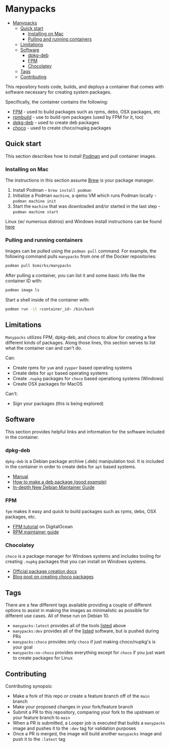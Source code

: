 # Manypacks

- [Manypacks](#manypacks)
  - [Quick start](#quick-start)
    - [Installing on Mac](#installing-on-mac)
    - [Pulling and running containers](#pulling-and-running-containers)
  - [Limitations](#limitations)
  - [Software](#software)
    - [dpkg-deb](#dpkg-deb)
    - [FPM](#fpm)
    - [Chocolatey](#chocolatey)
  - [Tags](#tags)
  - [Contributing](#contributing)

This repository hosts code, builds, and deploys a container that comes with software necessary for creating system packages.

Specifically, the container contains the following:

- [FPM](https://github.com/jordansissel/fpm) - used to build packages such as rpms, debs, OSX packages, etc
- [rpmbuild](https://linux.die.net/man/8/rpmbuild) - use to build rpm packages (used by FPM for it, too)
- [dpkg-deb](https://manpages.ubuntu.com/manpages/trusty/man1/dpkg-deb.1.html) - used to create deb packages
- [choco](https://docs.chocolatey.org/en-us/create/create-packages) - used to create choco/nupkg packages

## Quick start

This section describes how to install [Podman](https://podman.io/) and pull container images.

### Installing on Mac

The instructions in this section assume [Brew](https://brew.sh/) is your package manager.

1. Install Podman - `brew install podman`
2. Initialize a Podman `machine`, a qemu VM which runs Podman locally - `podman machine init`
3. Start the `machine` that was downloaded and/or started in the last step - `podman machine start`

Linux (w/ numerous distros) and Windows install instructions can be found [here](https://podman.io/getting-started/installation)

### Pulling and running containers

Images can be pulled using the `podman pull` command. For example, the following command pulls `manypacks` from one of the Docker repositories:

```bash
podman pull bsmirks/manypacks
```

After pulling a container, you can list it and some basic info like the container ID with:

```bash
podman image ls
```

Start a shell inside of the container with:

```bash
podman run -it <container_id> /bin/bash
```

## Limitations

`Manypacks` utilizes FPM, dpkg-deb, and choco to allow for creating a few different kinds of packages. Along those lines, this section serves to list what the container can and can't do.

Can:
  - Create rpms for `yum` and `zypper` based operating systems
  - Create debs for `apt` based operating systems
  - Create `.nupkg` packages for `choco` based operationg systems (Windows)
  - Create OSX packages for MacOS

Can't:
  - Sign your packages (this is being explored)

## Software

This section provides helpful links and information for the software included in the container.

### dpkg-deb

`dpkg-deb` is a Debian package archive (.deb) manipulation tool. It is included in the container in order to create debs for `apt` based systems.

- [Manual](http://manpages.ubuntu.com/manpages/trusty/man1/dpkg-deb.1.html)
- [How to make a deb package (good example)](https://www.internalpointers.com/post/build-binary-deb-package-practical-guide)
- [In-depth New Debian Maintainer Guide](https://www.debian.org/doc/manuals/maint-guide/)

### FPM

`fpm` makes it easy and quick to build packages such as rpms, debs, OSX packages, etc.

- [FPM tutorial](https://www.digitalocean.com/community/tutorials/how-to-use-fpm-to-easily-create-packages-in-multiple-formats) on DigitalOcean
- [RPM maintainer guide](https://rpm-packaging-guide.github.io/)

### Chocolatey

`choco` is a package manager for Windows systems and includes tooling for creating `.nupkg` packages that you can install on Windows systems.

- [Official package creation docs](https://docs.chocolatey.org/en-us/create/create-packages)
- [Blog post on creating choco packages](https://adamtheautomator.com/create-chocolatey-package/)
 <!-- - [How to create a Chocolatey package with a simply .exe]() -->

 ## Tags

There are a few different tags available providing a couple of different options to assist in making the images as minimalistic as possible for different use cases. All of these run on Debian 10.

- `manypacks:latest` provides all of the tools [listed](#manypacks) above
- `manypacks:dev` provides all of the [listed](#manypacks) software, but is pushed during PRs
- `manypacks:choco` provides only `choco` if just making choco/nupkg's is your goal
- `manypacks:no-choco` provides everything except for `choco` if you just want to create packages for Linux

## Contributing

Contributing synopsis:

- Make a fork of this repo or create a feature branch off of the `main` branch
- Make your proposed changes in your fork/feature branch
- Submit a PR to this repository, comparing your fork to the upstream or your feature branch to `main`
- When a PR is submitted, a Looper job is executed that builds a `manypacks` image and pushes it to the `:dev` tag for validation purposes
- Once a PR is merged, the image will build another `manypacks` image and push it to the `:latest` tag